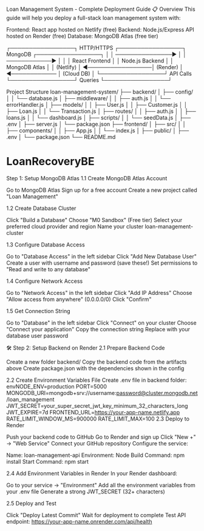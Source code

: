  Loan Management System - Complete Deployment Guide
📋 Overview
This guide will help you deploy a full-stack loan management system with:

Frontend: React app hosted on Netlify (free)
Backend: Node.js/Express API hosted on Render (free)
Database: MongoDB Atlas (free tier)


┌─────────────────┐    HTTP/HTTPS     ┌─────────────────┐    MongoDB     ┌─────────────────┐
│                 │ ───────────────►  │                 │ ────────────► │                 │
│  React Frontend │                   │ Node.js Backend │               │ MongoDB Atlas   │
│   (Netlify)     │ ◄─────────────────│   (Render)      │ ◄──────────── │   (Cloud DB)    │
└─────────────────┘     API Calls     └─────────────────┘    Queries     └─────────────────┘

Project Structure
loan-management-system/
├── backend/
│   ├── config/
│   │   └── database.js
│   ├── middleware/
│   │   ├── auth.js
│   │   └── errorHandler.js
│   ├── models/
│   │   ├── User.js
│   │   ├── Customer.js
│   │   ├── Loan.js
│   │   └── Transaction.js
│   ├── routes/
│   │   ├── auth.js
│   │   ├── loans.js
│   │   └── dashboard.js
│   ├── scripts/
│   │   └── seedData.js
│   ├── .env
│   ├── server.js
│   └── package.json
├── frontend/
│   ├── src/
│   │   ├── components/
│   │   ├── App.js
│   │   └── index.js
│   ├── public/
│   ├── .env
│   └── package.json
└── README.md


# LoanRecoveryBE
Step 1: Setup MongoDB Atlas
1.1 Create MongoDB Atlas Account

Go to MongoDB Atlas
Sign up for a free account
Create a new project called "Loan Management"

1.2 Create Database Cluster

Click "Build a Database"
Choose "M0 Sandbox" (Free tier)
Select your preferred cloud provider and region
Name your cluster loan-management-cluster

1.3 Configure Database Access

Go to "Database Access" in the left sidebar
Click "Add New Database User"
Create a user with username and password (save these!)
Set permissions to "Read and write to any database"

1.4 Configure Network Access

Go to "Network Access" in the left sidebar
Click "Add IP Address"
Choose "Allow access from anywhere" (0.0.0.0/0)
Click "Confirm"

1.5 Get Connection String

Go to "Database" in the left sidebar
Click "Connect" on your cluster
Choose "Connect your application"
Copy the connection string
Replace <password> with your database user password

🛠️ Step 2: Setup Backend on Render
2.1 Prepare Backend Code

Create a new folder backend/
Copy the backend code from the artifacts above
Create package.json with the dependencies shown in the config

2.2 Create Environment Variables File
Create .env file in backend folder:
envNODE_ENV=production
PORT=5000
MONGODB_URI=mongodb+srv://username:password@cluster.mongodb.net/loan_management
JWT_SECRET=your_super_secret_jwt_key_minimum_32_characters_long
JWT_EXPIRE=7d
FRONTEND_URL=https://your-app-name.netlify.app
RATE_LIMIT_WINDOW_MS=900000
RATE_LIMIT_MAX=100
2.3 Deploy to Render

Push your backend code to GitHub
Go to Render and sign up
Click "New +" → "Web Service"
Connect your GitHub repository
Configure the service:

Name: loan-management-api
Environment: Node
Build Command: npm install
Start Command: npm start



2.4 Add Environment Variables in Render
In your Render dashboard:

Go to your service → "Environment"
Add all the environment variables from your .env file
Generate a strong JWT_SECRET (32+ characters)

2.5 Deploy and Test

Click "Deploy Latest Commit"
Wait for deployment to complete
Test API endpoint: https://your-app-name.onrender.com/api/health